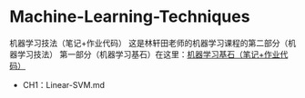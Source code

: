 # Machine-Learning-Techniques
机器学习技法（笔记+作业代码）
这是林轩田老师的机器学习课程的第二部分（机器学习技法）
第一部分（机器学习基石）在这里：[机器学习基石（笔记+作业代码）](https://github.com/Chillstepp/Machine-Learning-Foundations)

 - CH1：Linear-SVM.md
